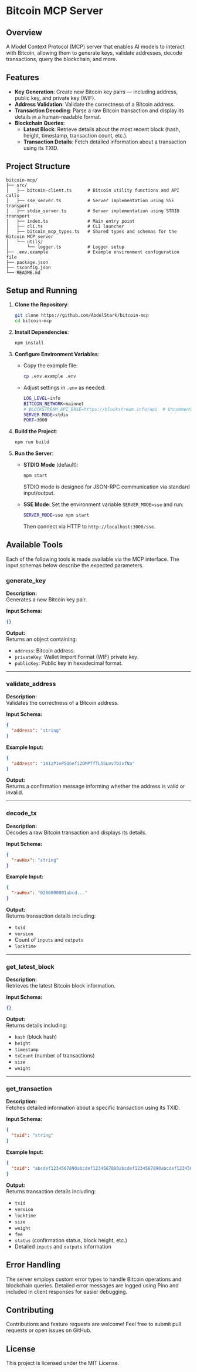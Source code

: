 # Bitcoin MCP Server

## Overview

A Model Context Protocol (MCP) server that enables AI models to interact with Bitcoin, allowing them to generate keys, validate addresses, decode transactions, query the blockchain, and more.

## Features

- **Key Generation**: Create new Bitcoin key pairs — including address, public key, and private key (WIF).
- **Address Validation**: Validate the correctness of a Bitcoin address.
- **Transaction Decoding**: Parse a raw Bitcoin transaction and display its details in a human-readable format.
- **Blockchain Queries**:
  - **Latest Block**: Retrieve details about the most recent block (hash, height, timestamp, transaction count, etc.).
  - **Transaction Details**: Fetch detailed information about a transaction using its TXID.

## Project Structure

```text
bitcoin-mcp/
├── src/
│   ├── bitcoin-client.ts      # Bitcoin utility functions and API calls
│   ├── sse_server.ts          # Server implementation using SSE transport
│   ├── stdio_server.ts        # Server implementation using STDIO transport
│   ├── index.ts               # Main entry point
│   ├── cli.ts                 # CLI launcher
│   ├── bitcoin_mcp_types.ts   # Shared types and schemas for the Bitcoin MCP server
│   └── utils/
│       └── logger.ts          # Logger setup
├── .env.example               # Example environment configuration file
├── package.json
├── tsconfig.json
└── README.md
```

## Setup and Running

1. **Clone the Repository**:

   ```bash
   git clone https://github.com/AbdelStark/bitcoin-mcp
   cd bitcoin-mcp
   ```

2. **Install Dependencies**:

   ```bash
   npm install
   ```

3. **Configure Environment Variables**:

   - Copy the example file:

     ```bash
     cp .env.example .env
     ```

   - Adjust settings in `.env` as needed:

     ```bash
     LOG_LEVEL=info
     BITCOIN_NETWORK=mainnet
     # BLOCKSTREAM_API_BASE=https://blockstream.info/api  # Uncomment to override the default
     SERVER_MODE=stdio
     PORT=3000
     ```

4. **Build the Project**:

   ```bash
   npm run build
   ```

5. **Run the Server**:

   - **STDIO Mode** (default):

     ```bash
     npm start
     ```

     STDIO mode is designed for JSON-RPC communication via standard input/output.

   - **SSE Mode**:
     Set the environment variable `SERVER_MODE=sse` and run:

     ```bash
     SERVER_MODE=sse npm start
     ```

     Then connect via HTTP to `http://localhost:3000/sse`.

## Available Tools

Each of the following tools is made available via the MCP interface. The input schemas below describe the expected parameters.

### generate_key

**Description:**  
Generates a new Bitcoin key pair.

**Input Schema:**

```json
{}
```

**Output:**  
Returns an object containing:

- `address`: Bitcoin address.
- `privateKey`: Wallet Import Format (WIF) private key.
- `publicKey`: Public key in hexadecimal format.

---

### validate_address

**Description:**  
Validates the correctness of a Bitcoin address.

**Input Schema:**

```json
{
  "address": "string"
}
```

**Example Input:**

```json
{
  "address": "1A1zP1eP5QGefi2DMPTfTL5SLmv7DivfNa"
}
```

**Output:**  
Returns a confirmation message informing whether the address is valid or invalid.

---

### decode_tx

**Description:**  
Decodes a raw Bitcoin transaction and displays its details.

**Input Schema:**

```json
{
  "rawHex": "string"
}
```

**Example Input:**

```json
{
  "rawHex": "0200000001abcd..."
}
```

**Output:**  
Returns transaction details including:

- `txid`
- `version`
- Count of `inputs` and `outputs`
- `locktime`

---

### get_latest_block

**Description:**  
Retrieves the latest Bitcoin block information.

**Input Schema:**

```json
{}
```

**Output:**  
Returns details including:

- `hash` (block hash)
- `height`
- `timestamp`
- `txCount` (number of transactions)
- `size`
- `weight`

---

### get_transaction

**Description:**  
Fetches detailed information about a specific transaction using its TXID.

**Input Schema:**

```json
{
  "txid": "string"
}
```

**Example Input:**

```json
{
  "txid": "abcdef1234567890abcdef1234567890abcdef1234567890abcdef1234567890"
}
```

**Output:**  
Returns transaction details including:

- `txid`
- `version`
- `locktime`
- `size`
- `weight`
- `fee`
- `status` (confirmation status, block height, etc.)
- Detailed `inputs` and `outputs` information

## Error Handling

The server employs custom error types to handle Bitcoin operations and blockchain queries. Detailed error messages are logged using Pino and included in client responses for easier debugging.

## Contributing

Contributions and feature requests are welcome! Feel free to submit pull requests or open issues on GitHub.

## License

This project is licensed under the MIT License.

